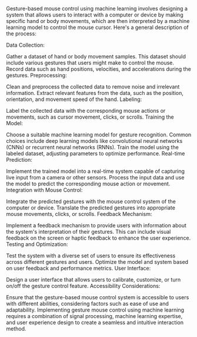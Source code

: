 Gesture-based mouse control using machine learning involves designing a system that allows users to interact with a computer or device by making specific hand or body movements, which are then interpreted by a machine learning model to control the mouse cursor. Here's a general description of the process:

Data Collection:

Gather a dataset of hand or body movement samples. This dataset should include various gestures that users might make to control the mouse.
Record data such as hand positions, velocities, and accelerations during the gestures.
Preprocessing:

Clean and preprocess the collected data to remove noise and irrelevant information.
Extract relevant features from the data, such as the position, orientation, and movement speed of the hand.
Labeling:

Label the collected data with the corresponding mouse actions or movements, such as cursor movement, clicks, or scrolls.
Training the Model:

Choose a suitable machine learning model for gesture recognition. Common choices include deep learning models like convolutional neural networks (CNNs) or recurrent neural networks (RNNs).
Train the model using the labeled dataset, adjusting parameters to optimize performance.
Real-time Prediction:

Implement the trained model into a real-time system capable of capturing live input from a camera or other sensors.
Process the input data and use the model to predict the corresponding mouse action or movement.
Integration with Mouse Control:

Integrate the predicted gestures with the mouse control system of the computer or device.
Translate the predicted gestures into appropriate mouse movements, clicks, or scrolls.
Feedback Mechanism:

Implement a feedback mechanism to provide users with information about the system's interpretation of their gestures.
This can include visual feedback on the screen or haptic feedback to enhance the user experience.
Testing and Optimization:

Test the system with a diverse set of users to ensure its effectiveness across different gestures and users.
Optimize the model and system based on user feedback and performance metrics.
User Interface:

Design a user interface that allows users to calibrate, customize, or turn on/off the gesture control feature.
Accessibility Considerations:

Ensure that the gesture-based mouse control system is accessible to users with different abilities, considering factors such as ease of use and adaptability.
Implementing gesture mouse control using machine learning requires a combination of signal processing, machine learning expertise, and user experience design to create a seamless and intuitive interaction method.





